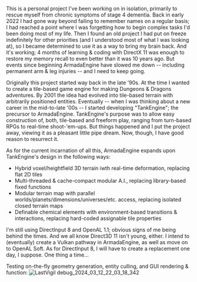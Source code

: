 This is a personal project I've been working on in isolation, primarily to rescue myself from chronic symptoms of stage 4 dementia. Back in early 2022 I had gone way beyond failing to remember names on a regular basis; I had reached a point where I was forgetting how to begin complex tasks I'd been doing most of my life. Then I found an old project I had put on freeze indefinitely for other priorities (and I understood most of what I was looking at), so I became determined to use it as a way to bring my brain back.
And it's working; 4 months of learning & coding with DirectX 11 was enough to restore my memory recall to even better than it was 10 years ago. But events since beginning ArmadaEngine have slowed me down -- including permanent arm & leg injuries -- and I need to keep going.

Originally this project started way back in the late '90s. At the time I wanted to create a tile-based game engine for making Dungeons & Dragons adventures. By 2001 the idea had evolved into tile-based terrain with arbitrarily positioned entities. Eventually -- when I was thinking about a new career in the mid-to-late '00s -- I started developing "TankEngine"; the precursor to ArmadaEngine. TankEngine's purpose was to allow easy construction of, both, tile-based and freeform play, ranging from turn-based RPGs to real-time shoot-'em-ups.
But things happened and I put the project away, viewing it as a pleasant little pipe dream. Now, though, I have good reason to resurrect it.

As for the current incarnation of all this, ArmadaEngine expands upon TankEngine's design in the following ways:
* Hybrid voxel/heightfield 3D terrain iwth real-time deformation, replacing flat 2D tiles
* Multi-threaded & cache-compact modular A.I., replacing library-based fixed functions
* Modular terrain map with parallel worlds/planets/dimensions/universes/etc. access, replacing isolated closed terrain maps
* Definable chemical elements with environment-based transitions & interactions, replacing hard-coded assignable tile properties

I'm still using DirectInput 8 and OpenAL 1.1; obvious signs of me being behind the times. And we all know Direct3D 11 isn't young, either. I intend to (eventually) create a Vulkan pathway in ArmadaEngine, as well as move on to OpenAL Soft. As for DirectInput 8, I will have to create a replacement one day, I suppose. One thing a time...

Testing on-the-fly geometry generation, entity culling, and GUI rendering & function:
![LastVigil debug_2024_03_12_22_03_18_342](https://github.com/Zenefess/ArmadaEngine/assets/116688139/a9dff456-fcae-46b8-b5ec-2493538af4d3)
